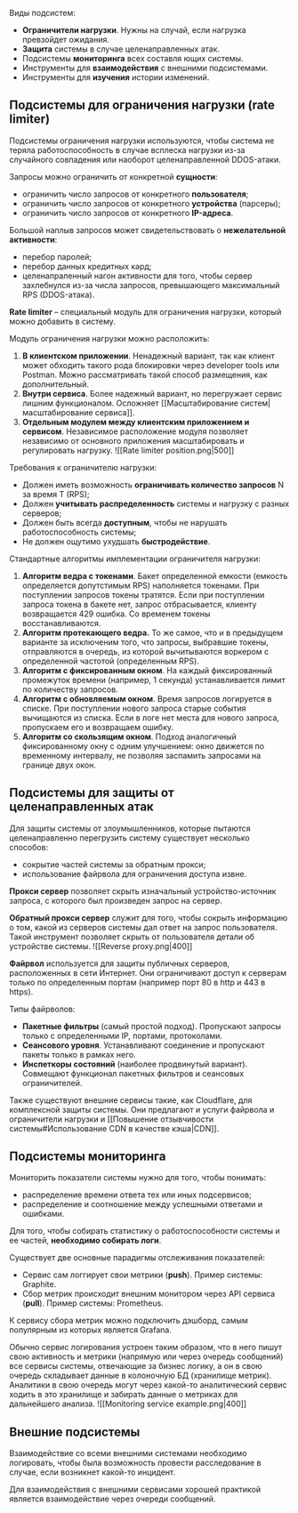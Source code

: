 Виды подсистем:
- **Ограничители нагрузки**. Нужны на случай, если нагрузка превзойдет ожидания. 
- **Защита** системы в случае целенаправленных атак. 
- Подсистемы **мониторинга** всех составля ющих системы. 
- Инструменты для **взаимодействия** с внешними подсистемами.
- Инструменты для **изучения** истории изменений. 

## Подсистемы для ограничения нагрузки (rate limiter)
Подсистемы ограничения нагрузки используются, чтобы система не теряла работоспособность в случае всплеска нагрузки из-за случайного совпадения или наоборот целенаправленной DDOS-атаки.

Запросы можно ограничить от конкретной **сущности**:
- ограничить число запросов от конкретного **пользователя**;
- ограничить число запросов от конкретного **устройства** (парсеры);
- ограничить число запросов от конкретного **IP-адреса**.

Большой наплыв запросов может свидетельствовать о **нежелательной активности**:
- перебор паролей;
- перебор данных кредитных кард;
- целенапраленный нагон активности для того, чтобы сервер захлебнулся из-за числа запросов, превышающего максимальный  RPS (DDOS-атака).

**Rate limiter** – специальный модуль для ограничения нагрузки, который можно добавить в систему.

Модуль ограничения нагрузки можно расположить:
1. **В клиентском приложении**. Ненадежный вариант, так как клиент может обходить такого рода блокировки через developer tools или Postman. Можно рассматривать такой способ размещения, как дополнительный. 
2. **Внутри сервиса**. Более надежный вариант, но перегружает сервис лишним функционалом. Осложняет [[Масштабирование систем|масштабирование сервиса]].
3. **Отдельным модулем между клиентским приложением и сервисом**. Независимое расположение модуля позволяет независимо от основного приложения масштабировать и регулировать нагрузку.
![[Rate limiter position.png|500]]

Требования к ограничителю нагрузки:
- Должен иметь возможность **ограничивать количество запросов** N за время T (RPS);
- Должен **учитывать распределенность** системы и нагрузку с разных серверов;
- Должен быть всегда **доступным**, чтобы не нарушать работоспособность системы;
- Не должен ощутимо ухудшать **быстродействие**.

Стандартные алгоритмы имплементации ограничителя нагрузки:
1. **Алгоритм ведра с токенами**. Бакет определенной емкости (емкость определяется допутстимым  RPS) наполняется токенами. При поступлении запросов токены тратятся. Если при поступлении запроса токена в бакете нет, запрос отбрасывается, клиенту возвращается 429 ошибка. Со временем токены восстанавливаются.
2. **Алгоритм протекающего ведра.** То же самое, что и в предыдущем варианте за исключеним того, что запросы, выбравшие токены, отправляются в очередь, из которой вычитываются воркером с определенной частотой (определенным RPS).
3. **Алгоритм с фиксированным окном**. На каждый фиксированный промежуток времени (например, 1 секунда) устанавливается лимит по количеству запросов.
4. **Алгоритм с обновляемым окном**. Время запросов логируется в списке. При поступлении нового запроса старые события вычищаются из списка. Если в логе нет места для нового запроса, пропускаем его и возвращаем ошибку.
5. **Алгоритм со скользящим окном**. Подход аналогичный фиксированному окну с одним улучшением: окно движется по временному интервалу, не позволяя заспамить запросами на границе двух окон.

## Подсистемы для защиты от целенаправленных атак
Для защиты системы от злоумышленников, которые пытаются целенаправленно перегрузить систему существует несколько способов:
- сокрытие частей системы за обратным прокси;
- использование файрвола для ограничения доступа извне.

**Прокси сервер** позволяет скрыть изначальный устройство-источник запроса, с которого был произведен запрос на сервер.

**Обратный прокси сервер** служит для того, чтобы сокрыть информацию о том, какой из серверов системы дал ответ на запрос пользователя. Такой инструмент позволяет скрыть от пользователя детали об устройстве системы.
![[Reverse proxy.png|400]]

**Файрвол** используется для защиты публичных серверов, расположенных в сети Интернет. Они ограничивают доступ к серверам только по определенным портам (например порт 80 в http и 443 в https).

Типы файрволов:
- **Пакетные фильтры** (самый простой подход). Пропускают запросы только с определенными IP, портами, протоколами.
- **Сеансового уровня**. Устанавливают соединение и пропускают пакеты только в рамках него.
- **Инспеткоры состояний** (наиболее продвинутый вариант). Совмещают функционал пакетных фильтров и сеансовых ограничителей.

Также существуют внешние сервисы такие, как Cloudflare, для комплексной защиты системы. Они предлагают и услуги файрвола и ограничители нагрузки и [[Повышение отзывчивости системы#Использование CDN в качестве кэша|CDN]].

## Подсистемы мониторинга
Мониторить показатели системы нужно для того, чтобы понимать:
- распределение времени ответа тех или иных подсервисов;
- распределение и соотношение между успешными ответами и ошибками.

Для того, чтобы собирать статистику о работоспособности системы и ее частей, **необходимо собирать логи**.

Существует две основные парадигмы отслеживания показателей:
- Сервис сам логгирует свои метрики (**push**). 
  Пример системы: Graphite.
- Сбор метрик происходит внешним монитором через API сервиса (**pull**).
  Пример системы: Prometheus.

К сервису сбора метрик можно подключить дэшборд, самым популярным из которых является Grafana.

Обычно сервис логирования устроен таким образом, что в него пишут свою активность и метрики (напрямую или через очередь сообщений) все сервисы системы, отвечающие за бизнес логику, а он в свою очередь складывает данные в колоночную БД (хранилище метрик). Аналитики в свою очередь могут через какой-то аналитический сервис ходить в это хранилище и забирать данные о метриках для дальнейшего анализа.
![[Monitoring service example.png|400]]

## Внешние подсистемы
Взаимодействие со всеми внешними системами необходимо логировать, чтобы была возможность провести расследование в случае, если возникнет какой-то инцидент.

Для взаимодействия с внешними сервисами хорошей практикой является взаимодействие через очереди сообщений. 
